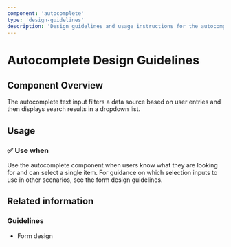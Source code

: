 ```yaml
---
component: 'autocomplete'
type: 'design-guidelines'
description: 'Design guidelines and usage instructions for the autocomplete component extracted from SKY UX documentation.'
---
```


# Autocomplete Design Guidelines

## Component Overview
The autocomplete text input filters a data source based on user entries and then displays search results in a dropdown list.

## Usage

### ✅ Use when

Use the autocomplete component when users know what they are looking for and can select a single item. For guidance on which selection inputs to use in other scenarios, see the form design guidelines.

## Related information

### Guidelines

- Form design